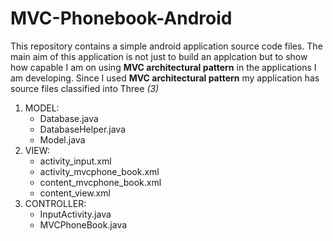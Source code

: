 # MVC-Phonebook-Android
  This repository contains a simple android application source code files. The main aim of this application is not just to build an applcation but to show how capable I am on using **MVC architectural pattern** in the applications I am developing.
  Since I used **MVC architectural pattern** my application has source files classified into Three *(3)*
  1. MODEL:
     - Database.java
     - DatabaseHelper.java
     - Model.java
  2. VIEW:
     - activity_input.xml
     - activity_mvcphone_book.xml
     - content_mvcphone_book.xml
     - content_view.xml
  3. CONTROLLER:
     - InputActivity.java
     - MVCPhoneBook.java
